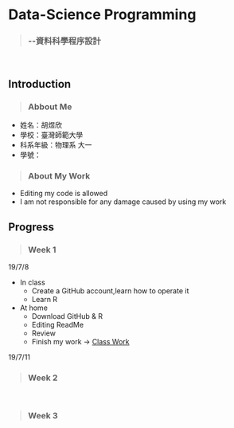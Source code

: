 # Data-Science Programming
> ### --資料科學程序設計
<br>

## Introduction
> ### Abbout Me
* 姓名：胡煜欣
* 學校：臺灣師範大學
* 科系年級：物理系 大一
* 學號：
> ### About My Work
* Editing my code is allowed
* I am not responsible for any damage caused by using my work
## Progress
> ### Week 1
 19/7/8
 * In class
   * Create a GitHub account,learn how to operate it
   * Learn R
 * At home
   * Download GitHub & R
   * Editing ReadMe
   * Review
   * Finish my work -> [Class Work](https://cinnyhu.github.io/Class/Week1/no_title.html)<br>

 19/7/11
<br>

> ### Week 2
<br>

> ### Week 3
